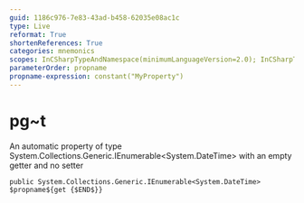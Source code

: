 ```yaml
---
guid: 1186c976-7e83-43ad-b458-62035e08ac1c
type: Live
reformat: True
shortenReferences: True
categories: mnemonics
scopes: InCSharpTypeAndNamespace(minimumLanguageVersion=2.0); InCSharpTypeMember(minimumLanguageVersion=2.0)
parameterOrder: propname
propname-expression: constant("MyProperty")
---
```


# pg~t

An automatic property of type System.Collections.Generic.IEnumerable<System.DateTime> with an empty getter and no setter

```
public System.Collections.Generic.IEnumerable<System.DateTime> $propname${get {$END$}}
```
